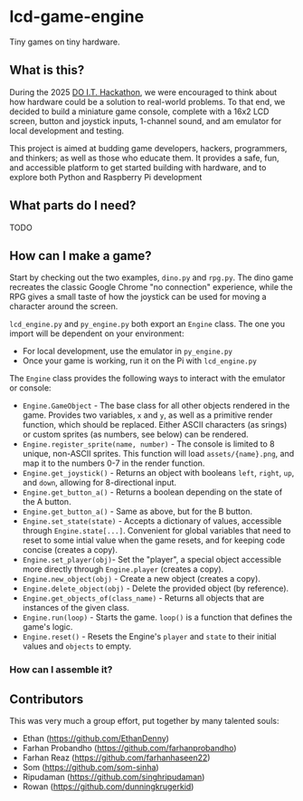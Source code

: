 # lcd-game-engine

Tiny games on tiny hardware.

## What is this?

During the 2025 [DO I.T. Hackathon](https://ecumene.github.io/dontoverthinkit/), we were encouraged to think about how hardware could be a solution to real-world problems. To that end, we decided to build a miniature game console, complete with a 16x2 LCD screen, button and joystick inputs, 1-channel sound, and am emulator for local development and testing.

This project is aimed at budding game developers, hackers, programmers, and thinkers; as well as those who educate them. It provides a safe, fun, and accessible platform to get started building with hardware, and to explore both Python and Raspberry Pi development

## What parts do I need?

TODO

## How can I make a game?

Start by checking out the two examples, `dino.py` and `rpg.py`. The dino game recreates the classic Google Chrome "no connection" experience, while the RPG gives a small taste of how the joystick can be used for moving a character around the screen.

`lcd_engine.py` and `py_engine.py` both export an `Engine` class. The one you import will be dependent on your environment:

- For local development, use the emulator in `py_engine.py`
- Once your game is working, run it on the Pi with `lcd_engine.py`

The `Engine` class provides the following ways to interact with the emulator or console:

- `Engine.GameObject` - The base class for all other objects rendered in the game. Provides two variables, `x` and `y`, as well as a primitive render function, which should be replaced. Either ASCII characters (as srings) or custom sprites (as numbers, see below) can be rendered.
- `Engine.register_sprite(name, number)` - The console is limited to 8 unique, non-ASCII sprites. This function will load `assets/{name}.png`, and map it to the numbers 0-7 in the render function.
- `Engine.get_joystick()` - Returns an object with booleans `left`, `right`, `up`, and `down`, allowing for 8-directional input.
- `Engine.get_button_a()` - Returns a boolean depending on the state of the A button.
- `Engine.get_button_a()` - Same as above, but for the B button.
- `Engine.set_state(state)` - Accepts a dictionary of values, accessible through `Engine.state[...]`. Convenient for global variables that need to reset to some intial value when the game resets, and for keeping code concise (creates a copy).
- `Engine.set_player(obj)`- Set the "player", a special object accessible more directly through `Engine.player` (creates a copy).
- `Engine.new_object(obj)` - Create a new object (creates a copy).
- `Engine.delete_object(obj)` - Delete the provided object (by reference).
- `Engine.get_objects_of(class_name)` - Returns all objects that are instances of the given class.
- `Engine.run(loop)` - Starts the game. `loop()` is a function that defines the game's logic.
- `Engine.reset()` - Resets the Engine's `player` and `state` to their initial values and `objects` to empty.

### How can I assemble it?

## Contributors

This was very much a group effort, put together by many talented souls:

- Ethan (https://github.com/EthanDenny)
- Farhan Probandho (https://github.com/farhanprobandho)
- Farhan Reaz (https://github.com/farhanhaseen22)
- Som (https://github.com/som-sinha)
- Ripudaman (https://github.com/singhripudaman)
- Rowan (https://github.com/dunningkrugerkid)
